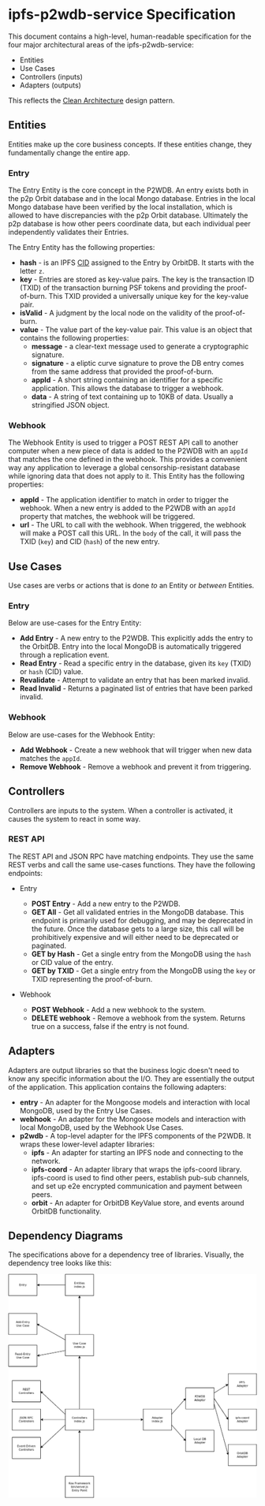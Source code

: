 # ipfs-p2wdb-service Specification

This document contains a high-level, human-readable specification for the four major architectural areas of the ipfs-p2wdb-service:

- Entities
- Use Cases
- Controllers (inputs)
- Adapters (outputs)

This reflects the [Clean Architecture](./specification.md) design pattern.

## Entities

Entities make up the core business concepts. If these entities change, they fundamentally change the entire app.

### Entry

The Entry Entity is the core concept in the P2WDB. An entry exists both in the p2p Orbit database and in the local Mongo database. Entries in the local Mongo database have been verified by the local installation, which is allowed to have discrepancies with the p2p Orbit database. Ultimately the p2p database is how other peers coordinate data, but each individual peer independently validates their Entries.

The Entry Entity has the following properties:

- **hash** - is an IPFS [CID](https://docs.ipfs.io/concepts/content-addressing/) assigned to the Entry by OrbitDB. It starts with the letter `z`.
- **key** - Entries are stored as key-value pairs. The key is the transaction ID (TXID) of the transaction burning PSF tokens and providing the proof-of-burn. This TXID provided a universally unique key for the key-value pair.
- **isValid** - A judgment by the local node on the validity of the proof-of-burn.
- **value** - The value part of the key-value pair. This value is an object that contains the following properties:
  - **message** - a clear-text message used to generate a cryptographic signature.
  - **signature** - a eliptic curve signature to prove the DB entry comes from the same address that provided the proof-of-burn.
  - **appId** - A short string containing an identifier for a specific application. This allows the database to trigger a webhook.
  - **data** - A string of text containing up to 10KB of data. Usually a stringified JSON object.

### Webhook

The Webhook Entity is used to trigger a POST REST API call to another computer when a new piece of data is added to the P2WDB with an `appId` that matches the one defined in the webhook. This provides a convenient way any application to leverage a global censorship-resistant database while ignoring data that does not apply to it. This Entity has the following properties:

- **appId** - The application identifier to match in order to trigger the webhook. When a new entry is added to the P2WDB with an `appId` property that matches, the webhook will be triggered.
- **url** - The URL to call with the webhook. When triggered, the webhook will make a POST call this URL. In the `body` of the call, it will pass the TXID (`key`) and CID (`hash`) of the new entry.

## Use Cases

Use cases are verbs or actions that is done _to_ an Entity or _between_ Entities.

### Entry

Below are use-cases for the Entry Entity:

- **Add Entry** - A new entry to the P2WDB. This explicitly adds the entry to the OrbitDB. Entry into the local MongoDB is automatically triggered through a replication event.
- **Read Entry** - Read a specific entry in the database, given its `key` (TXID) or `hash` (CID) value.
- **Revalidate** - Attempt to validate an entry that has been marked invalid.
- **Read Invalid** - Returns a paginated list of entries that have been parked invalid.

### Webhook

Below are use-cases for the Webhook Entity:

- **Add Webhook** - Create a new webhook that will trigger when new data matches the `appId`.
- **Remove Webhook** - Remove a webhook and prevent it from triggering.

## Controllers

Controllers are inputs to the system. When a controller is activated, it causes the system to react in some way.

### REST API

The REST API and JSON RPC have matching endpoints. They use the same REST verbs and call the same use-cases functions. They have the following endpoints:

- Entry

  - **POST Entry** - Add a new entry to the P2WDB.
  - **GET All** - Get all validated entries in the MongoDB database. This endpoint is primarily used for debugging, and may be deprecated in the future. Once the database gets to a large size, this call will be prohibitively expensive and will either need to be deprecated or paginated.
  - **GET by Hash** - Get a single entry from the MongoDB using the `hash` or CID value of the entry.
  - **GET by TXID** - Get a single entry from the MongoDB using the `key` or TXID representing the proof-of-burn.

- Webhook
  - **POST Webhook** - Add a new webhook to the system.
  - **DELETE webhook** - Remove a webhook from the system. Returns true on a success, false if the entry is not found.

## Adapters

Adapters are output libraries so that the business logic doesn't need to know any specific information about the I/O. They are essentially the output of the application. This application contains the following adapters:

- **entry** - An adapter for the Mongoose models and interaction with local MongoDB, used by the Entry Use Cases.
- **webhook** - An adapter for the Mongoose models and interaction with local MongoDB, used by the Webhook Use Cases.
- **p2wdb** - A top-level adapter for the IPFS components of the P2WDB. It wraps these lower-level adapter libraries:
  - **ipfs** - An adapter for starting an IPFS node and connecting to the network.
  - **ipfs-coord** - An adapter library that wraps the ipfs-coord library. ipfs-coord is used to find other peers, establish pub-sub channels, and set up e2e encrypted communication and payment between peers.
  - **orbit** - An adapter for OrbitDB KeyValue store, and events around OrbitDB functionality.

## Dependency Diagrams

The specifications above for a dependency tree of libraries. Visually, the dependency tree looks like this:

![Dependency Graph](./diagrams/p2wdb-clean-architecture.png)
